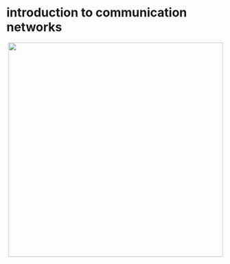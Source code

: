 #  introduction to communication networks

<img src="https://github.com/MorganBergen/communication-networks/assets/65584733/9bd43b4f-5b75-47ff-bae8-6d4c59f5e749" width="500px" align="right">
